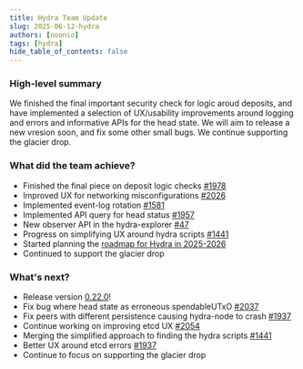 ```yaml
---
title: Hydra Team Update
slug: 2025-06-12-hydra
authors: [noonio]
tags: [hydra]
hide_table_of_contents: false
---
```


### High-level summary

We finished the final important security check for logic aroud deposits, and
have implemented a selection of UX/usability improvements around logging and
errors and informative APIs for the head state. We will aim to release a new
vresion soon, and fix some other small bugs. We continue supporting the
glacier drop.

### What did the team achieve?

* Finished the final piece on deposit logic checks [#1978](https://github.com/cardano-scaling/hydra/pull/1978)
* Improved UX for networking misconfigurations [#2026](https://github.com/cardano-scaling/hydra/issues/2026)
* Implemented event-log rotation [#1581](https://github.com/cardano-scaling/hydra/issues/1581)
* Implemented API query for head status [#1957](https://github.com/cardano-scaling/hydra/issues/1957)
* New observer API in the hydra-explorer [#47](https://github.com/cardano-scaling/hydra-explorer/pull/47)
* Progress on simplifying UX around hydra scripts [#1441](https://github.com/cardano-scaling/hydra/issues/1441)
* Started planning the [roadmap for Hydra in 2025-2026](https://github.com/orgs/cardano-scaling/projects/7)
* Continued to support the glacier drop

### What's next?

* Release version [0.22.0](https://github.com/cardano-scaling/hydra/milestone/23?closed=1)!
* Fix bug where head state as erroneous spendableUTxO [#2037](https://github.com/cardano-scaling/hydra/issues/2037)
* Fix peers with different persistence causing hydra-node to crash [#1937](https://github.com/cardano-scaling/hydra/issues/1937)
* Continue working on improving etcd UX [#2054](https://github.com/cardano-scaling/hydra/issues/2054)
* Merging the simplified approach to finding the hydra scripts [#1441](https://github.com/cardano-scaling/hydra/issues/1441)
* Better UX around etcd errors [#1937](https://github.com/cardano-scaling/hydra/issues/1937)
* Continue to focus on supporting the glacier drop
